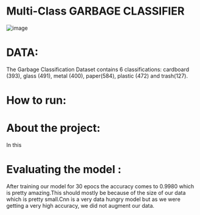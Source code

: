# Multi-Class GARBAGE CLASSIFIER

![image](https://user-images.githubusercontent.com/75847799/131217429-a833edc5-8ad4-4b5c-98ea-48f819e6543b.png)

# DATA:

The Garbage Classification Dataset contains 6 classifications: cardboard (393), glass (491), metal (400), paper(584), plastic (472) and trash(127).

# How to run:



# About the project:

In this 



# Evaluating the model :
After training our model for 30 epocs the accuracy comes to 0.9980 which is pretty amazing.This should mostly be because of the size of our data which is pretty small.Cnn is a very data hungry model but as we were getting a very high accuracy, we did not augment our data.

